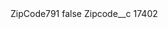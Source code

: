 <?xml version="1.0" encoding="UTF-8"?>
<CustomMetadata xmlns="http://soap.sforce.com/2006/04/metadata" xmlns:xsi="http://www.w3.org/2001/XMLSchema-instance" xmlns:xsd="http://www.w3.org/2001/XMLSchema">
    <label>ZipCode791</label>
    <protected>false</protected>
    <values>
        <field>Zipcode__c</field>
        <value xsi:type="xsd:string">17402</value>
    </values>
</CustomMetadata>
